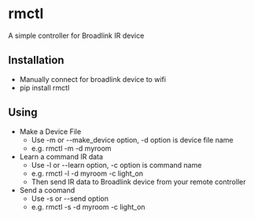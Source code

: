 # rmctl
A simple  controller for Broadlink IR device

## Installation
+ Manually connect for broadlink device to wifi
+ pip install rmctl
 ## Using
 + Make a Device File    
      + Use -m or --make_device option, -d option is device file name
      + e.g. rmctl -m -d myroom
 + Learn a command IR data
      + Use -l or --learn option, -c option is command name
      + e.g. rmctl -l -d myroom -c light_on
      + Then send IR data to Broadlink device from your remote controller 
 + Send a coomand
      + Use -s or --send option 
      + e.g. rmctl -s -d myroom -c light_on
 

